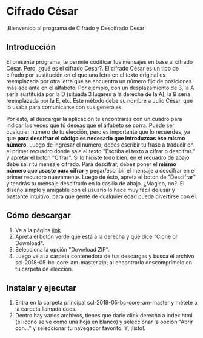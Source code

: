 # Cifrado César
  ¡Bienvenido al programa de Cifrado y Descifrado Cesar!

## Introducción
El presente programa, te permite codificar tus mensajes en base al cifrado César. Pero, ¿qué es el cifrado César?.
El cifrado César es un tipo de cifrado por sustitución en el que una letra en el texto original es reemplazada por otra letra que se encuentra un número fijo de posiciones más adelante en el alfabeto. Por ejemplo, con un desplazamiento de 3, la A sería sustituida por la D (situada 3 lugares a la derecha de la A), la B sería reemplazada por la E, etc. Este método debe su nombre a Julio César, que lo usaba para comunicarse con sus generales.

Por ésto, al descargar la aplicación te encontrarás con un cuadro para indicar las veces que tú deseas que el alfabeto se corra. Puede ser cualquier número de tu elección, pero es importante que lo recuerdes, ya que **para descifrar el código es necesario que introduzcas ése mismo número**. Luego de ingresar el número, debes escribir tu frase a traducir en el primer recuadro donde sale el texto "Escriba el texto a cifrar o descifrar." y apretar el boton "Cifrar". Si lo hiciste todo bien, en el recuadro de abajo debe salir tu mensaje cifrado.
Para descifrar, debes poner el **mismo número que usaste para cifrar** y pegar/escribir el mensaje a descifrar en el primer recuadro nuevamente. Luego de ésto, apreta el boton de "Descifrar" y tendrás tu mensaje descifrado en la casilla de abajo.
¿Mágico, no?. El diseño simple y amigable con el usuario lo hace muy fácil de usar y bastante intuitivo, para que gente de cualquier edad pueda divertirse con él.

## Cómo descargar
1. Ve a la página [link](https://github.com/CoteVD/scl-2018-05-bc-core-am) 
2. Apreta el botón verde que está a la derecha y que dice "Clone or Download". 
3. Selecciona la opción "Download ZIP". 
4. Luego ve a la carpeta contenedora de tus descargas y busca el archivo scl-2018-05-bc-core-am-master.zip; al encontrarlo descomprímelo en tu carpeta de elección. 

## Instalar y ejecutar
1. Entra en la carpeta principal scl-2018-05-bc-core-am-master y métete a la carpeta llamada docs. 
2. Dentro hay varios archivos, tienes que darle click derecho a index.html (el ícono se ve como una hoja en blanco) y seleccionar la opción "Abrir con..." y seleccionar tu navegador favorito. Y, ¡listo!.